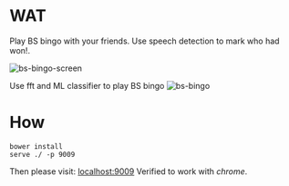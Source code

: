 # WAT

Play BS bingo with your friends.
Use speech detection to mark who had won!.


![bs-bingo-screen](https://raw.githubusercontent.com/syzer/speech-recognition/master/docs/bingo-row-completed.png)


Use fft and ML classifier to play BS bingo
![bs-bingo](https://www.mongodb.com/post/40096038528/dilbert-takes-on-big-data-buzzword-bingo)


# How

```
bower install
serve ./ -p 9009
```

Then please visit: [localhost:9009](localhost:9009)
Verified to work with *chrome*.
